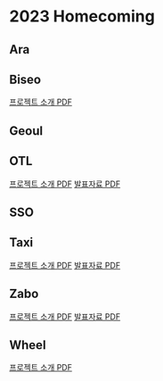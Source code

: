 # 2023 Homecoming

## Ara

<!-- [프로젝트 소개 PDF](/projects/introudction/ara.pdf) -->
<!-- [발표자료 PDF](/projects/introudction/ara.presentation.pdf) -->

## Biseo

[프로젝트 소개 PDF](/projects/introudction/biseo.pdf)
<!-- [발표자료 PDF](/projects/introudction/biseo.presentation.pdf) -->

## Geoul

<!-- [프로젝트 소개 PDF](/projects/introudction/geoul.pdf) -->
<!-- [발표자료 PDF](/projects/introudction/geoul.presentation.pdf) -->

## OTL

[프로젝트 소개 PDF](/projects/introudction/otl.pdf)
[발표자료 PDF](/projects/introudction/otl.presentation.pdf)

## SSO

<!-- [프로젝트 소개 PDF](/projects/introudction/sso.pdf) -->
<!-- [발표자료 PDF](/projects/introudction/sso.presentation.pdf) -->

## Taxi

[프로젝트 소개 PDF](/projects/introudction/taxi.pdf)
[발표자료 PDF](/projects/introudction/taxi.presentation.pdf)

## Zabo

[프로젝트 소개 PDF](/projects/introudction/zabo.pdf)
[발표자료 PDF](/projects/introudction/zabo.presentation.pdf)

## Wheel

[프로젝트 소개 PDF](/projects/introudction/wheel.pdf)
<!-- [발표자료 PDF](/projects/introudction/wheel.presentation.pdf) -->
